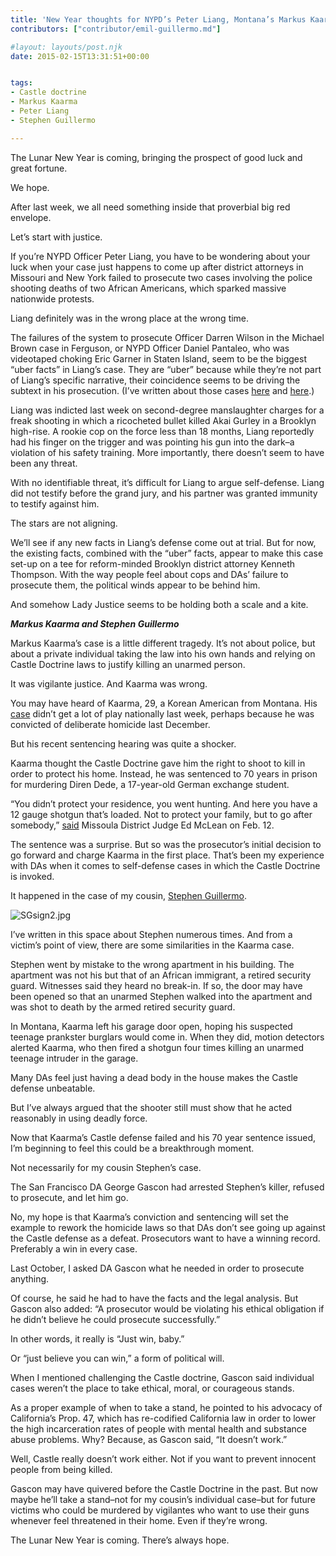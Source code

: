 ```yaml
---
title: 'New Year thoughts for NYPD’s Peter Liang, Montana’s Markus Kaarma, San Francisco’s Stephen Guillermo'
contributors: ["contributor/emil-guillermo.md"]

#layout: layouts/post.njk
date: 2015-02-15T13:31:51+00:00


tags:
- Castle doctrine
- Markus Kaarma
- Peter Liang
- Stephen Guillermo

---
```


The Lunar New Year is coming, bringing the prospect of good luck and great fortune.

We hope.

After last week, we all need something inside that proverbial big red envelope.

Let’s start with justice.

If you’re NYPD Officer Peter Liang, you have to be wondering about your luck when your case just happens to come up after district attorneys in Missouri and New York failed to prosecute two cases involving the police shooting deaths of two African Americans, which sparked massive nationwide protests.

Liang definitely was in the wrong place at the wrong time.

The failures of the system to prosecute Officer Darren Wilson in the Michael Brown case in Ferguson, or NYPD Officer Daniel Pantaleo, who was videotaped choking Eric Garner in Staten Island, seem to be the biggest “uber facts” in Liang’s case. They are “uber” because while they’re not part of Liang’s specific narrative, their coincidence seems to be driving the subtext in his prosecution. (I’ve written about those cases [here](/blog/officer-darren-wilsons-words-and-thoughts-on-michael-brown-trayvon-martin-and-my-cousin-stephen/) and [here](/blog/emil-guillermo-racism-eric-garner-and-the-videotape/).)

Liang was indicted last week on second-degree manslaughter charges for a freak shooting in which a ricocheted bullet killed Akai Gurley in a Brooklyn high-rise. A rookie cop on the force less than 18 months, Liang reportedly had his finger on the trigger and was pointing his gun into the dark–a violation of his safety training. More importantly, there doesn’t seem to have been any threat.

With no identifiable threat, it’s difficult for Liang to argue self-defense. Liang did not testify before the grand jury, and his partner was granted immunity to testify against him.

The stars are not aligning.

We’ll see if any new facts in Liang’s defense come out at trial. But for now, the existing facts, combined with the “uber” facts, appear to make this case set-up on a tee for reform-minded Brooklyn district attorney Kenneth Thompson. With the way people feel about cops and DAs’ failure to prosecute them, the political winds appear to be behind him.

And somehow Lady Justice seems to be holding both a scale and a kite.

_**Markus Kaarma and Stephen Guillermo**_

Markus Kaarma’s case is a little different tragedy. It’s not about police, but about a private individual taking the law into his own hands and relying on Castle Doctrine laws to justify killing an unarmed person.

It was vigilante justice. And Kaarma was wrong.

You may have heard of Kaarma, 29, a Korean American from Montana. His [case](https://missoulian.com/news/local/defense-rests-in-markus-kaarma-trial-jury-begins-deliberations-tuesday/article_3709e071-8fbf-5d88-8618-8f0f52f5a500.html) didn’t get a lot of play nationally last week, perhaps because he was convicted of deliberate homicide last December.

But his recent sentencing hearing was quite a shocker.

Kaarma thought the Castle Doctrine gave him the right to shoot to kill in order to protect his home. Instead, he was sentenced to 70 years in prison for murdering Diren Dede, a 17-year-old German exchange student.

“You didn’t protect your residence, you went hunting. And here you have a 12 gauge shotgun that’s loaded. Not to protect your family, but to go after somebody,” [said](https://missoulian.com/markus-kaarma-sentencing/youtube_14564733-2537-5145-b7f8-a27943fc4843.html) Missoula District Judge Ed McLean on Feb. 12.

The sentence was a surprise. But so was the prosecutor’s initial decision to go forward and charge Kaarma in the first place. That’s been my experience with DAs when it comes to self-defense cases in which the Castle Doctrine is invoked.

It happened in the case of my cousin, [Stephen Guillermo](/blog/justiceforstephen-the-guillermo-family-continues-to-hope/).

![SGsign2.jpg](/uploads/SGsign2.jpg)

I’ve written in this space about Stephen numerous times. And from a victim’s point of view, there are some similarities in the Kaarma case.

Stephen went by mistake to the wrong apartment in his building. The apartment was not his but that of an African immigrant, a retired security guard. Witnesses said they heard no break-in. If so, the door may have been opened so that an unarmed Stephen walked into the apartment and was shot to death by the armed retired security guard.

In Montana, Kaarma left his garage door open, hoping his suspected teenage prankster burglars would come in. When they did, motion detectors alerted Kaarma, who then fired a shotgun four times killing an unarmed teenage intruder in the garage.

Many DAs feel just having a dead body in the house makes the Castle defense unbeatable.

But I’ve always argued that the shooter still must show that he acted reasonably in using deadly force.

Now that Kaarma’s Castle defense failed and his 70 year sentence issued, I’m beginning to feel this could be a breakthrough moment.

Not necessarily for my cousin Stephen’s case.

The San Francisco DA George Gascon had arrested Stephen’s killer, refused to prosecute, and let him go.

No, my hope is that Kaarma’s conviction and sentencing will set the example to rework the homicide laws so that DAs don’t see going up against the Castle defense as a defeat. Prosecutors want to have a winning record. Preferably a win in every case.

Last October, I asked DA Gascon what he needed in order to prosecute anything.

Of course, he said he had to have the facts and the legal analysis. But Gascon also added: “A prosecutor would be violating his ethical obligation if he didn’t believe he could prosecute successfully.”

In other words, it really is “Just win, baby.”

Or “just believe you can win,” a form of political will.

When I mentioned challenging the Castle doctrine, Gascon said individual cases weren’t the place to take ethical, moral, or courageous stands.

As a proper example of when to take a stand, he pointed to his advocacy of California’s Prop. 47, which has re-codified California law in order to lower the high incarceration rates of people with mental health and substance abuse problems. Why? Because, as Gascon said, “It doesn’t work.”

Well, Castle really doesn’t work either. Not if you want to prevent innocent people from being killed.

Gascon may have quivered before the Castle Doctrine in the past. But now maybe he’ll take a stand–not for my cousin’s individual case–but for future victims who could be murdered by vigilantes who want to use their guns whenever feel threatened in their home. Even if they’re wrong.

The Lunar New Year is coming. There’s always hope.
